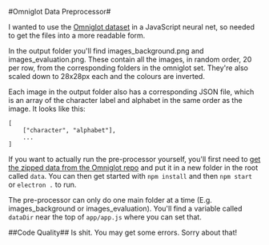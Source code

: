 #Omniglot Data Preprocessor#

I wanted to use the [Omniglot dataset](https://github.com/brendenlake/omniglot) in a JavaScript neural net, so needed to get the files into a more readable form.

In the output folder you'll find images_background.png and images_evaluation.png. These contain all the images, in random order, 20 per row, from the corresponding folders in the omniglot set. They're also scaled down to 28x28px each and the colours are inverted.

Each image in the output folder also has a corresponding JSON file, which is an array of the character label and alphabet in the same order as the image. It looks like this:

    [
        ["character", "alphabet"],
        ...
    ]

If you want to actually run the pre-processor yourself, you'll first need to [get the zipped data from the Omniglot repo](https://github.com/brendenlake/omniglot/tree/master/python) and put it in a new folder in the root called `data`. You can then get started with `npm install` and then `npm start` or `electron .` to run.

The pre-processor can only do one main folder at a time (E.g. images_background or images_evaluation). You'll find a variable called `dataDir` near the top of `app/app.js` where you can set that.

##Code Quality##
Is shit. You may get some errors. Sorry about that!